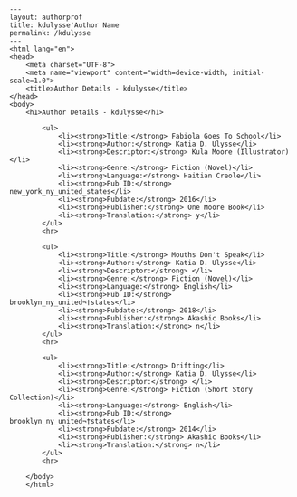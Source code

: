 
    ---
    layout: authorprof
    title: kdulysse'Author Name 
    permalink: /kdulysse
    ---
    <html lang="en">
    <head>
        <meta charset="UTF-8">
        <meta name="viewport" content="width=device-width, initial-scale=1.0">
        <title>Author Details - kdulysse</title>
    </head>
    <body>
        <h1>Author Details - kdulysse</h1>
        
            <ul>
                <li><strong>Title:</strong> Fabiola Goes To School</li>
                <li><strong>Author:</strong> Katia D. Ulysse</li>
                <li><strong>Descriptor:</strong> Kula Moore (Illustrator)</li>
                <li><strong>Genre:</strong> Fiction (Novel)</li>
                <li><strong>Language:</strong> Haitian Creole</li>
                <li><strong>Pub ID:</strong> new_york_ny_united_states</li>
                <li><strong>Pubdate:</strong> 2016</li>
                <li><strong>Publisher:</strong> One Moore Book</li>
                <li><strong>Translation:</strong> y</li>
            </ul>
            <hr>
            
            <ul>
                <li><strong>Title:</strong> Mouths Don't Speak</li>
                <li><strong>Author:</strong> Katia D. Ulysse</li>
                <li><strong>Descriptor:</strong> </li>
                <li><strong>Genre:</strong> Fiction (Novel)</li>
                <li><strong>Language:</strong> English</li>
                <li><strong>Pub ID:</strong> brooklyn_ny_united¬†states</li>
                <li><strong>Pubdate:</strong> 2018</li>
                <li><strong>Publisher:</strong> Akashic Books</li>
                <li><strong>Translation:</strong> n</li>
            </ul>
            <hr>
            
            <ul>
                <li><strong>Title:</strong> Drifting</li>
                <li><strong>Author:</strong> Katia D. Ulysse</li>
                <li><strong>Descriptor:</strong> </li>
                <li><strong>Genre:</strong> Fiction (Short Story Collection)</li>
                <li><strong>Language:</strong> English</li>
                <li><strong>Pub ID:</strong> brooklyn_ny_united¬†states</li>
                <li><strong>Pubdate:</strong> 2014</li>
                <li><strong>Publisher:</strong> Akashic Books</li>
                <li><strong>Translation:</strong> n</li>
            </ul>
            <hr>
            
        </body>
        </html>
        